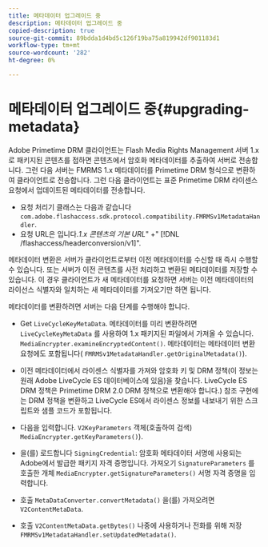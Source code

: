 ```yaml
---
title: 메타데이터 업그레이드 중
description: 메타데이터 업그레이드 중
copied-description: true
source-git-commit: 89bdda1d4bd5c126f19ba75a819942df901183d1
workflow-type: tm+mt
source-wordcount: '282'
ht-degree: 0%

---
```



# 메타데이터 업그레이드 중{#upgrading-metadata}

Adobe Primetime DRM 클라이언트는 Flash Media Rights Management 서버 1.x로 패키지된 콘텐츠를 접하면 콘텐츠에서 암호화 메타데이터를 추출하여 서버로 전송합니다. 그런 다음 서버는 FMRMS 1.x 메타데이터를 Primetime DRM 형식으로 변환하여 클라이언트로 전송합니다. 그런 다음 클라이언트는 표준 Primetime DRM 라이센스 요청에서 업데이트된 메타데이터를 전송합니다.

* 요청 처리기 클래스는 다음과 같습니다 `com.adobe.flashaccess.sdk.protocol.compatibility.FMRMSv1MetadataHandler`.
* 요청 URL은 입니다.*1.x 콘텐츠의 기본 URL*&quot; +&quot; [!DNL /flashaccess/headerconversion/v1]&quot;.

메타데이터 변환은 서버가 클라이언트로부터 이전 메타데이터를 수신할 때 즉시 수행할 수 있습니다. 또는 서버가 이전 콘텐츠를 사전 처리하고 변환된 메타데이터를 저장할 수 있습니다. 이 경우 클라이언트가 새 메타데이터를 요청하면 서버는 이전 메타데이터의 라이선스 식별자와 일치하는 새 메타데이터를 가져오기만 하면 됩니다.

메타데이터를 변환하려면 서버는 다음 단계를 수행해야 합니다.

* Get `LiveCycleKeyMetaData`. 메타데이터를 미리 변환하려면 `LiveCycleKeyMetaData` 를 사용하여 1.x 패키지된 파일에서 가져올 수 있습니다. `MediaEncrypter.examineEncryptedContent()`. 메타데이터는 메타데이터 변환 요청에도 포함됩니다( `FMRMSv1MetadataHandler.getOriginalMetadata()`).

* 이전 메타데이터에서 라이센스 식별자를 가져와 암호화 키 및 DRM 정책(이 정보는 원래 Adobe LiveCycle ES 데이터베이스에 있음)을 찾습니다. LiveCycle ES DRM 정책은 Primetime DRM 2.0 DRM 정책으로 변환해야 합니다.) 참조 구현에는 DRM 정책을 변환하고 LiveCycle ES에서 라이센스 정보를 내보내기 위한 스크립트와 샘플 코드가 포함됩니다.
* 다음을 입력합니다. `V2KeyParameters` 객체(호출하여 검색) `MediaEncrypter.getKeyParameters()`).

* 을(를) 로드합니다 `SigningCredential`: 암호화 메타데이터 서명에 사용되는 Adobe에서 발급한 패키지 자격 증명입니다. 가져오기 `SignatureParameters` 를 호출한 개체 `MediaEncrypter.getSignatureParameters()` 서명 자격 증명을 입력합니다.

* 호출 `MetaDataConverter.convertMetadata()` 을(를) 가져오려면 `V2ContentMetaData`.

* 호출 `V2ContentMetaData.getBytes()` 나중에 사용하거나 전화를 위해 저장 `FMRMSv1MetadataHandler.setUpdatedMetadata()`.

